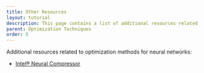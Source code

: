 ```yaml
---
title: Other Resources
layout: tutorial
description: This page contains a list of additional resources related to optimization methods for neural networks.
parent: Optimization Techniques
order: 5
---
```


Additional resources related to optimization methods for neural networks:

- [Intel® Neural Compressor](https://github.com/intel/neural-compressor)
